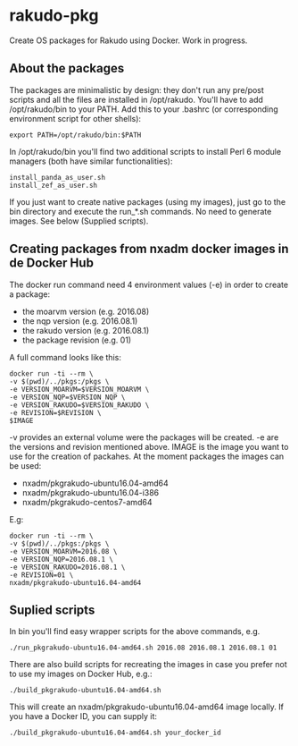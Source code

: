 # rakudo-pkg
Create OS packages for Rakudo using Docker. Work in progress.

## About the packages
The packages are minimalistic by design: they don't run any pre/post scripts and all the files are installed in /opt/rakudo. You'll have to add /opt/rakudo/bin to your PATH. Add this to your .bashrc (or corresponding environment script for other shells):
```
export PATH=/opt/rakudo/bin:$PATH
```

In /opt/rakudo/bin you'll find two additional scripts to install Perl 6 module managers (both have similar functionalities):
```
install_panda_as_user.sh
install_zef_as_user.sh
```

If you just want to create native packages (using my images), just go to the
bin directory and execute the run_*.sh commands. No need to generate images. See below (Supplied scripts).

## Creating packages from nxadm docker images in de Docker Hub
The docker run command need 4 environment values (-e) in order to create a package:
- the moarvm version (e.g. 2016.08)
- the nqp version (e.g. 2016.08.1)
- the rakudo version (e.g. 2016.08.1)
- the package revision (e.g. 01)

A full command looks like this:
```
docker run -ti --rm \
-v $(pwd)/../pkgs:/pkgs \
-e VERSION_MOARVM=$VERSION_MOARVM \
-e VERSION_NQP=$VERSION_NQP \
-e VERSION_RAKUDO=$VERSION_RAKUDO \
-e REVISION=$REVISION \
$IMAGE
```
-v provides an external volume were the packages will be created.
-e are the versions and revision mentioned above.
IMAGE is the image you want to use for the creation of packahes.
At the moment packages the images can be used:
- nxadm/pkgrakudo-ubuntu16.04-amd64
- nxadm/pkgrakudo-ubuntu16.04-i386
- nxadm/pkgrakudo-centos7-amd64

E.g:

```
docker run -ti --rm \
-v $(pwd)/../pkgs:/pkgs \
-e VERSION_MOARVM=2016.08 \
-e VERSION_NQP=2016.08.1 \
-e VERSION_RAKUDO=2016.08.1 \
-e REVISION=01 \
nxadm/pkgrakudo-ubuntu16.04-amd64
```

## Suplied scripts
In bin you'll find easy wrapper scripts for the above commands, e.g.
```
./run_pkgrakudo-ubuntu16.04-amd64.sh 2016.08 2016.08.1 2016.08.1 01
```

There are also build scripts for recreating the images in case you prefer
not to use my images on Docker Hub, e.g.:
```
./build_pkgrakudo-ubuntu16.04-amd64.sh
```
This will create an nxadm/pkgrakudo-ubuntu16.04-amd64 image locally. If you
have a Docker ID, you can supply it:

```
./build_pkgrakudo-ubuntu16.04-amd64.sh your_docker_id
```
